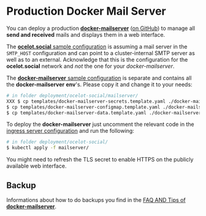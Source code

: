 # Production Docker Mail Server

You can deploy a production [**docker-mailserver**](https://tvi.al/simple-mail-server-with-docker/) ([on GitHub](https://github.com/tomav/docker-mailserver)) to manage all **send and received** mails and displays them in a web interface.

The [**ocelot.social** sample configuration](../templates/configmap.template.yaml) is assuming a mail server in the `SMTP_HOST` configuration and can point to a cluster-internal SMTP server as well as to an external.
Acknowledge that this is the configuration for the **ocelot.social** network and *not* the one for your *docker-mailserver*.

The [**docker-mailserver** sample configuration](./templates/docker-mailserver-configmap.template.yaml) is separate and contains all the **docker-mailserver** **env**'s. Please copy it and change it to your needs:

```bash
# in folder deployment/ocelot-social/mailserver/
XXX $ cp templates/docker-mailserver-secrets.template.yaml ./docker-mailserver-secrets.yaml
$ cp templates/docker-mailserver-configmap.template.yaml ./docker-mailserver-configmap.yaml
$ cp templates/docker-mailserver-data.template.yaml ./docker-mailserver-data.yaml
```

To deploy the **docker-mailserver** just uncomment the relevant code in the
[ingress server configuration](../../digital-ocean/https/templates/ingress.template.yaml) and
run the following:

```bash
# in folder deployment/ocelot-social/
$ kubectl apply -f mailserver/
```

You might need to refresh the TLS secret to enable HTTPS on the publicly available web interface.

## Backup

Informations about how to do backups you find in the [FAQ AND Tips of **docker-mailserver**](https://github.com/tomav/docker-mailserver/wiki/FAQ-and-Tips).
